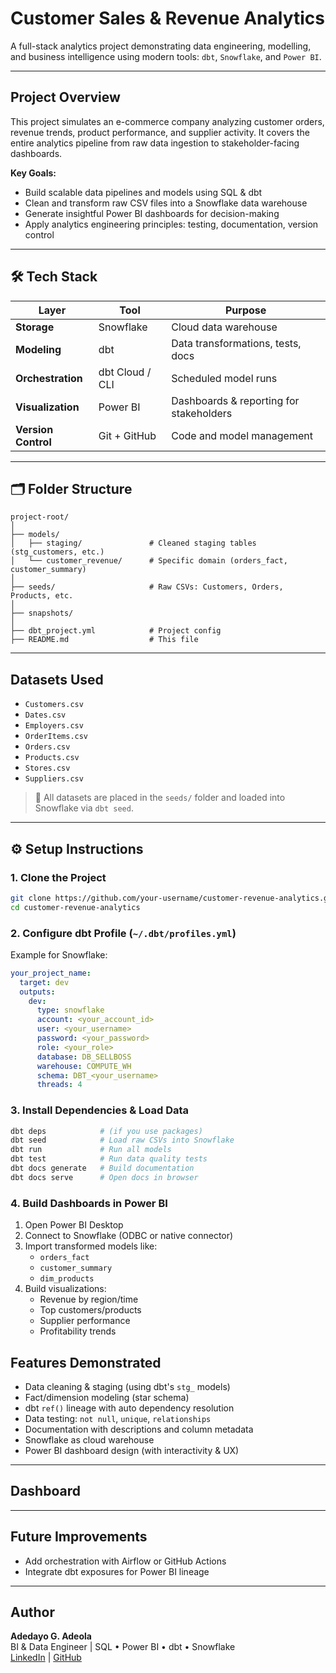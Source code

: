 
# Customer Sales & Revenue Analytics

A full-stack analytics project demonstrating data engineering, modelling, and business intelligence using modern tools: `dbt`, `Snowflake`, and `Power BI`.

---

## Project Overview

This project simulates an e-commerce company analyzing customer orders, revenue trends, product performance, and supplier activity. It covers the entire analytics pipeline from raw data ingestion to stakeholder-facing dashboards.

**Key Goals:**
- Build scalable data pipelines and models using SQL & dbt
- Clean and transform raw CSV files into a Snowflake data warehouse
- Generate insightful Power BI dashboards for decision-making
- Apply analytics engineering principles: testing, documentation, version control

---

## 🛠 Tech Stack

| Layer         | Tool          | Purpose                                  |
|---------------|---------------|------------------------------------------|
| **Storage**   | Snowflake     | Cloud data warehouse                     |
| **Modeling**  | dbt           | Data transformations, tests, docs        |
| **Orchestration** | dbt Cloud / CLI | Scheduled model runs                    |
| **Visualization** | Power BI      | Dashboards & reporting for stakeholders  |
| **Version Control** | Git + GitHub | Code and model management               |

---

## 🗂 Folder Structure

```
project-root/
│
├── models/
│   ├── staging/               # Cleaned staging tables (stg_customers, etc.)
│   └── customer_revenue/      # Specific domain (orders_fact, customer_summary)
│
├── seeds/                     # Raw CSVs: Customers, Orders, Products, etc.
│
├── snapshots/ 
│
├── dbt_project.yml            # Project config
├── README.md                  # This file
```

---

##  Datasets Used

- `Customers.csv`
- `Dates.csv`
- `Employers.csv`
- `OrderItems.csv`
- `Orders.csv`
- `Products.csv`
- `Stores.csv`
- `Suppliers.csv`

> 📂 All datasets are placed in the `seeds/` folder and loaded into Snowflake via `dbt seed`.

---

## ⚙️ Setup Instructions

### 1.  Clone the Project

```bash
git clone https://github.com/your-username/customer-revenue-analytics.git
cd customer-revenue-analytics
```

### 2.  Configure dbt Profile (`~/.dbt/profiles.yml`)

Example for Snowflake:

```yaml
your_project_name:
  target: dev
  outputs:
    dev:
      type: snowflake
      account: <your_account_id>
      user: <your_username>
      password: <your_password>
      role: <your_role>
      database: DB_SELLBOSS
      warehouse: COMPUTE_WH
      schema: DBT_<your_username>
      threads: 4
```

### 3. Install Dependencies & Load Data

```bash
dbt deps            # (if you use packages)
dbt seed            # Load raw CSVs into Snowflake
dbt run             # Run all models
dbt test            # Run data quality tests
dbt docs generate   # Build documentation
dbt docs serve      # Open docs in browser
```

### 4. Build Dashboards in Power BI

1. Open Power BI Desktop
2. Connect to Snowflake (ODBC or native connector)
3. Import transformed models like:
   - `orders_fact`
   - `customer_summary`
   - `dim_products`
4. Build visualizations:
   - Revenue by region/time
   - Top customers/products
   - Supplier performance
   - Profitability trends



##  Features Demonstrated

- Data cleaning & staging (using dbt's `stg_` models)
- Fact/dimension modeling (star schema)
- dbt `ref()` lineage with auto dependency resolution
- Data testing: `not null`, `unique`, `relationships`
- Documentation with descriptions and column metadata
- Snowflake as cloud warehouse
- Power BI dashboard design (with interactivity & UX)

---

## Dashboard 



---

## Future Improvements
- Add orchestration with Airflow or GitHub Actions
- Integrate dbt exposures for Power BI lineage


---

## Author

**Adedayo G. Adeola**  
BI & Data Engineer | SQL • Power BI • dbt • Snowflake  
[LinkedIn](https://www.linkedin.com/in/adedayo-adeola/) | [GitHub](https://github.com/AnalystCam)
